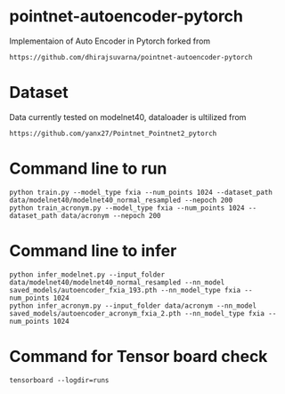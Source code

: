 # pointnet-autoencoder-pytorch
Implementaion of Auto Encoder in Pytorch forked from 
```
https://github.com/dhirajsuvarna/pointnet-autoencoder-pytorch
```

# Dataset
Data currently tested on modelnet40, dataloader is ultilized from
```
https://github.com/yanx27/Pointnet_Pointnet2_pytorch
```

# Command line to run

```
python train.py --model_type fxia --num_points 1024 --dataset_path data/modelnet40/modelnet40_normal_resampled --nepoch 200
python train_acronym.py --model_type fxia --num_points 1024 --dataset_path data/acronym --nepoch 200
```

# Command line to infer

```
python infer_modelnet.py --input_folder data/modelnet40/modelnet40_normal_resampled --nn_model saved_models/autoencoder_fxia_193.pth --nn_model_type fxia --num_points 1024 
python infer_acronym.py --input_folder data/acronym --nn_model saved_models/autoencoder_acronym_fxia_2.pth --nn_model_type fxia --num_points 1024 
```

# Command for Tensor board check

```
tensorboard --logdir=runs
```
